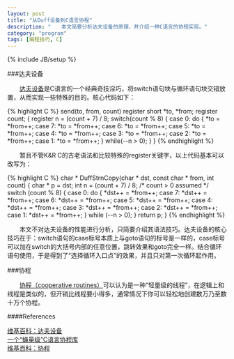 ```yaml
---
layout: post
title: "从Duff设备到C语言协程"
description: "　　本文简要分析达夫设备的原理，并介绍一种C语言的协程实现。"
category: "program"
tags: [编程技巧, C]
---
```

{% include JB/setup %}

###达夫设备

　　[达夫设备](http://zh.wikipedia.org/wiki/%E8%BE%BE%E5%A4%AB%E8%AE%BE%E5%A4%87)是C语言的一个经典奇技淫巧，将switch语句块与循环语句块交错放置，从而实现一些特殊的目的。核心代码如下：

{% highlight C %}
send(to, from, count)
register short *to, *from;
register count;
{
    register n = (count + 7) / 8;
    switch(count % 8) {
    case 0: do {    *to = *from++;
    case 7:         *to = *from++;
    case 6:         *to = *from++;
    case 5:         *to = *from++;
    case 4:         *to = *from++;
    case 3:         *to = *from++;
    case 2:         *to = *from++;
    case 1:         *to = *from++;
            } while(--n > 0);
    }
}
{% endhighlight %}

　　暂且不管K&R C的古老语法和比较特殊的register关键字，以上代码基本可以改写为：

{% highlight C %}
char * DuffStrnCopy(char * dst, const char * from, int count)
{
    char * p = dst;
    int n = (count + 7) / 8; /* count > 0 assumed */
    switch (count % 8)
    {
        case 0: do {    *dst++ = *from++;
        case 7:         *dst++ = *from++;
        case 6:         *dst++ = *from++;
        case 5:         *dst++ = *from++;
        case 4:         *dst++ = *from++;
        case 3:         *dst++ = *from++;
        case 2:         *dst++ = *from++;
        case 1:         *dst++ = *from++;
                } while (--n > 0);
    }
    return p;
}
{% endhighlight %}

　　本文不对达夫设备的性能进行分析，只简要介绍其语法技巧。达夫设备的核心技巧在于：switch语句的case标号本质上与goto语句的标号是一样的，case标号可以加在switch的大括号内部的任意位置，跳转效果和goto完全一样。结合循环语句使用，于是得到了“选择循环入口点”的效果，并且只对第一次循环起作用。

###协程

　　[协程（cooperative routines）](http://zh.wikipedia.org/wiki/%E5%8D%8F%E7%A8%8B)可以认为是一种“轻量级的线程”，在逻辑上和线程是类似的，但开销比线程要小得多，通常情况下你可以轻松地创建数万乃至数十万个协程。

####References

[维基百科：达夫设备](http://en.wikipedia.org/wiki/Duff's_device)  
[一个“蝇量级”C语言协程库](http://coolshell.cn/articles/10975.html)  
[维基百科：协程](http://en.wikipedia.org/wiki/Coroutine)  

